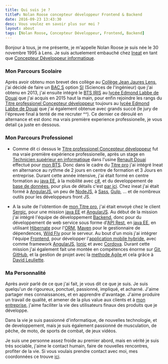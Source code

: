```yaml
---
title: Qui suis je ?
titleP: Nolan Roose concepteur développeur Frontend & Backend
date: 2016-09-23 13:43:30
desc: Vous voulez en savoir plus sur moi ?
layout: about
tags: [Nolan Roose, Concepteur Développeur, Frontend, Backend]
---
```


Bonjour à tous, je me présente, je m'appelle Nolan Roose je suis née le 30 novembre 1995 à Lens. Je suis actuelement embauché chez [Ineat](http://www.ineat-conseil.com/fr/) en tant que [Concepteur Développeur informatique](https://fr.wikipedia.org/wiki/Concepteur_d%C3%A9veloppeur_informatique).


###  <i class="fa fa-fw fa-lg fa-graduation-cap"></i> Mon Parcours Scolaire

Après avoir obtenu mon brevet des collège au [Collège Jean Jaures Lens](http://jean-jaures-lens.savoirsnumeriques5962.fr/), j'ai décidé de faire un [BAC S](https://fr.wikipedia.org/wiki/Baccalaur%C3%A9at_scientifique) option [SI](https://fr.wikipedia.org/wiki/Sciences_de_l%27ing%C3%A9nieur) (Sciences de l'ingénieur) que j'ai obtenu en 2013, j'ai ensuite intégré le [BTS IRIS](https://fr.wikipedia.org/wiki/Brevet_de_technicien_sup%C3%A9rieur_-_Informatique_et_r%C3%A9seaux_pour_l%27industrie_et_les_services_techniques) au [lycée Edmond Labbe de Douai](http://edmond-labbe.savoirsnumeriques5962.fr/) que j'ai acquis en 2015 haut la main, pour enfin rejoindre les rangs du [Titre professionel Concepteur développeur](/Titre-Pro-Concepteur-Developpeur) toujours au [lycée Edmond Labbe de Douai](http://edmond-labbe.savoirsnumeriques5962.fr/) que j'ai également obtenue avec grands succé (le jury de l'épreuve final à tenté de me recruter ^^). Ce dernier ce déroulé en alternance et est donc ma vrais première experience professionelle, je vous detail ça juste en dessous.

###  <i class="fa fa-fw fa-lg fa-industry"></i> Mon Parcours Professionel

* Comme dit ci dessus le [Titre professionel Concepteur développeur](/Titre-Pro-Concepteur-Developpeur) fut ma vraie première expérience professionelle, après un stage en [Technicien supérieur en informatique](https://fr.wikipedia.org/wiki/Technicien_sup%C3%A9rieur_en_r%C3%A9seaux_informatiques_et_t%C3%A9l%C3%A9communications) dans l'usine [Renault Douai](https://group.renault.com/groupe/implantations/implantations-renault/usine-douai/) effectué pour [mon BTS](https://fr.wikipedia.org/wiki/Brevet_de_technicien_sup%C3%A9rieur_-_Informatique_et_r%C3%A9seaux_pour_l%27industrie_et_les_services_techniques).
Donc dans le cadre du [Titre pro](/Titre-Pro-Concepteur-Developpeur) j'ai intégré Ineat en alternance au rythme de 2 jours en centre de formation et 3 Jours en entreprise.
Durant cette année intensive, j'ai était formé en centre formation au [java EE](https://fr.wikipedia.org/wiki/Java_EE), à la mobilité avec [c#](https://msdn.microsoft.com/fr-fr/library/kx37x362.aspx), et du developpement de [base de données](https://fr.wikipedia.org/wiki/Base_de_donn%C3%A9es), pour plus de détails c'est [par ici](/Titre-Pro-Concepteur-Developpeur).
Chez ineat j'ai était formé à [AngularJS](https://angularjs.org/), un peu de [NodeJS](https://nodejs.org/en/), à [Sass](http://sass-lang.com/), [Gulp](http://gulpjs.com/), ... et de nombreux outils pour les développeurs front JS.

* A la suite de l'obtention de [mon Titre pro](/Titre-Pro-Concepteur-Developpeur), j'ai était envoyé chez le client [Sergic](http://www.sergic.com/), pour une mission [java EE](https://fr.wikipedia.org/wiki/Java_EE) et [AngularJS](https://angularjs.org/).
Au début de la mission j'ai intégré l'équipe de développement [Backend](https://fr.wikipedia.org/wiki/Backend), donc pour du développement de web service sous forme d'[API Rest](http://blog.pilotsystems.net/2012/septembre/les-api-rest), en [java EE](https://fr.wikipedia.org/wiki/Java_EE), en utilisant [Hibernate](http://hibernate.org/) pour l'[ORM](https://fr.wikipedia.org/wiki/Mapping_objet-relationnel), [Maven](https://maven.apache.org/) pour le gestionnaire de dépendences, [Wild Fly](http://wildfly.org/) pour le serveur.
Au bout d'un mois j'ai intégrer l'équipe [Frontend](http://www.alticreation.com/difference-developpeur-front-end-et-developpeur-back-end/), pour développer l'[application mobile hybride](http://www.appsolute.fr/natives-web-ou-hybrides-que-choisir/), avec comme framework [AngularJS](https://angularjs.org/), [Ionic](http://ionicframework.com/) et avec [Cordova](https://cordova.apache.org/).
Durant cette mission j'ai également fait une montée en compétences énorme sur [Git](https://git-scm.com/), [GitHub](https://github.com/), et la gestion de projet avec la [methode Agile](http://www.agiliste.fr/introduction-methodes-agiles/),et cela grâce à [David Leuliette](/david-leuliette).

###  <i class="fa fa-fw fa-lg fa-user"></i> Ma Personnalité

Après avoir parlé de ce que j'ai fait, je vous dit ce que je suis. Je suis quelqu'un de rigoureux, ponctuel, passionné, impliqué, et acharné. J'aime partager mes connaissances, et en apprendre d'avantage. J'aime produire un travail de qualité, et amener de la plus value aux clients et à [mon entreprise](http://www.ineat-conseil.com/fr/), j'aime faciliter la vie des utilisateurs finaux des produits que je développe.

Dans la vie je suis passionné d'informatique, de nouvelles technologie, et de developpement, mais je suis également passionné de musculation, de pêche, de moto, de sports de combat, de jeux vidéos.

Je suis une personne assez froide au premier abord, mais en vérité je suis trés sociable, j'aime le contact humain, faire de nouvelles rencontres, profiter de la vie. Si vous voulais prendre contact avec moi, mes coordonnées ce trouve [ici](/contact).

